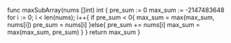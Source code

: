 func maxSubArray(nums []int) int {
    pre_sum := 0
    max_sum := -2147483648
    for i := 0; i < len(nums); i++{
        if pre_sum < 0{
            max_sum = max(max_sum, nums[i])
            pre_sum = nums[i]
        }else{
            pre_sum += nums[i]
            max_sum = max(max_sum, pre_sum)
        }
    }
    return max_sum
}